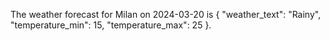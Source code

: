 The weather forecast for Milan on 2024-03-20 is { "weather_text": "Rainy", "temperature_min": 15, "temperature_max": 25 }.
